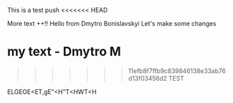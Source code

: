 This is a test push
<<<<<<< HEAD

More text ++!!
Hello from Dmytro Bonislavskyi
Let's make some changes


my text - Dmytro M
=======
>>>>>>> 11efb8f7ffb9c839846138e33ab76d13f03456d2
TEST

ELGEOE<ET,gE"<H"T<HWT<H
